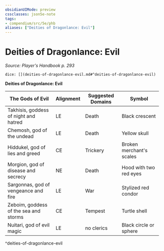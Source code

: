 ```yaml
---
obsidianUIMode: preview
cssclasses: json5e-note
tags:
- compendium/src/5e/phb
aliases: ["Deities of Dragonlance: Evil"]
---
```

# Deities of Dragonlance: Evil
*Source: Player's Handbook p. 293* 

`dice: [](deities-of-dragonlance-evil.md#^deities-of-dragonlance-evil)`

**Deities of Dragonlance: Evil**

| The Gods of Evil | Alignment | Suggested Domains | Symbol |
|------------------|-----------|-------------------|--------|
| Takhisis, goddess of night and hatred | LE | Death | Black crescent |
| Chemosh, god of the undead | LE | Death | Yellow skull |
| Hiddukel, god of lies and greed | CE | Trickery | Broken merchant's scales |
| Morgion, god of disease and secrecy | NE | Death | Hood with two red eyes |
| Sargonnas, god of vengeance and fire | LE | War | Stylized red condor |
| Zeboim, goddess of the sea and storms | CE | Tempest | Turtle shell |
| Nuitari, god of evil magic | LE | no clerics | Black circle or sphere |
^deities-of-dragonlance-evil